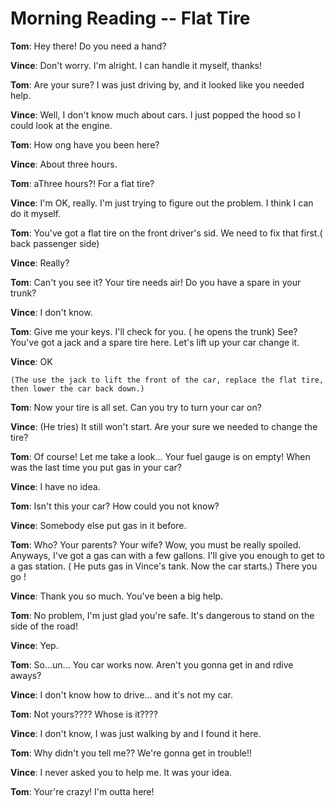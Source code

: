 # Morning Reading -- Flat Tire

**Tom**:  Hey there! Do you need a hand?

**Vince**: Don't worry. I'm alright. I can handle it myself, thanks!

**Tom**: Are your sure?  I was just driving by, and it looked like you needed help.

**Vince**: Well, I don't know much about cars. I just popped the hood so I could look at the engine.

**Tom**: How ong have you been here?

**Vince**: About three hours.

**Tom**: aThree hours?! For a flat tire?

**Vince**: I'm OK, really. I'm just trying to figure out the problem. I think I can do it myself.

**Tom**: You've got a flat tire on the front driver's sid. We need to fix that first.( back passenger side)

**Vince**: Really?

**Tom**: Can't you see it? Your tire needs air! Do you have a spare in your trunk?

**Vince**: I don't know.

**Tom**: Give me your keys. I'll check for you. ( he opens the trunk) See?  You've got a jack and a spare tire here. Let's lift up your car change it.

**Vince**: OK

	(The use the jack to lift the front of the car, replace the flat tire, then lower the car back down.)

**Tom**: Now your tire is all set. Can you try to turn your car on?

**Vince**: (He tries) It still won't start. Are your sure we needed to change the tire?

**Tom**: Of course! Let me take a look... Your fuel gauge is on empty! When was the last time you put gas in your car?

**Vince**:  I have no idea.

**Tom**: Isn't this your car? How could you not know?

**Vince**: Somebody else put gas in it before.

**Tom**: Who? Your parents? Your wife?   Wow, you must be really spoiled. Anyways, I've got a gas can with a few gallons. I'll give you enough to get to a gas station.  ( He puts gas in Vince's tank. Now the car starts.) There you go !

**Vince**: Thank you so much. You've been a big help.

**Tom**: No problem, I'm just glad you're safe. It's dangerous to stand on the side of the road!

**Vince**: Yep.

**Tom**: So...un... You car works now. Aren't you gonna get in and rdive aways?

**Vince**:  I don't know how to drive... and it's not my car.

**Tom**: Not yours????  Whose is it????

**Vince**: I don't know, I was just walking by and I found it here.

**Tom**:  Why didn't you tell me??  We're gonna get in trouble!!

**Vince**: I never asked you to help me. It was your  idea.

**Tom**:  Your're crazy!  I'm outta here!
